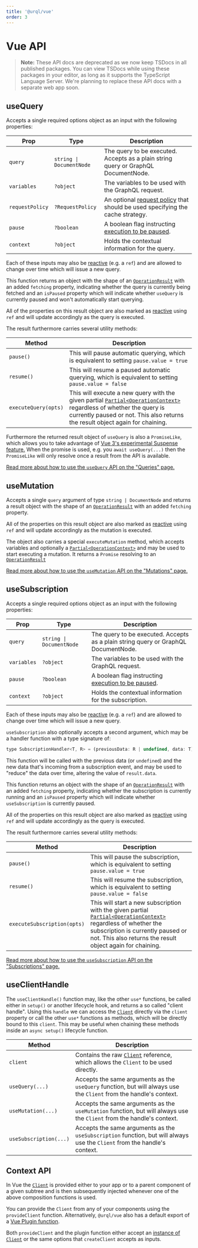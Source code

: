 ```yaml
---
title: '@urql/vue'
order: 3
---
```


# Vue API

> **Note:** These API docs are deprecated as we now keep TSDocs in all published packages.
> You can view TSDocs while using these packages in your editor, as long as it supports the
> TypeScript Language Server.
> We're planning to replace these API docs with a separate web app soon.

## useQuery

Accepts a single required options object as an input with the following properties:

| Prop            | Type                     | Description                                                                                              |
| --------------- | ------------------------ | -------------------------------------------------------------------------------------------------------- |
| `query`         | `string \| DocumentNode` | The query to be executed. Accepts as a plain string query or GraphQL DocumentNode.                       |
| `variables`     | `?object`                | The variables to be used with the GraphQL request.                                                       |
| `requestPolicy` | `?RequestPolicy`         | An optional [request policy](./core.md#requestpolicy) that should be used specifying the cache strategy. |
| `pause`         | `?boolean`               | A boolean flag instructing [execution to be paused](../basics/vue.md#pausing-usequery).                  |
| `context`       | `?object`                | Holds the contextual information for the query.                                                          |

Each of these inputs may also be [reactive](https://v3.vuejs.org/api/refs-api.html) (e.g. a `ref`)
and are allowed to change over time which will issue a new query.

This function returns an object with the shape of an [`OperationResult`](./core.md#operationresult)
with an added `fetching` property, indicating whether the query is currently being fetched and an
`isPaused` property which will indicate whether `useQuery` is currently paused and won't
automatically start querying.

All of the properties on this result object are also marked as
[reactive](https://v3.vuejs.org/api/refs-api.html) using `ref` and will update accordingly as the
query is executed.

The result furthermore carries several utility methods:

| Method               | Description                                                                                                                                                                                                                        |
| -------------------- | ---------------------------------------------------------------------------------------------------------------------------------------------------------------------------------------------------------------------------------- |
| `pause()`            | This will pause automatic querying, which is equivalent to setting `pause.value = true`                                                                                                                                            |
| `resume()`           | This will resume a paused automatic querying, which is equivalent to setting `pause.value = false`                                                                                                                                 |
| `executeQuery(opts)` | This will execute a new query with the given partial [`Partial<OperationContext>`](./core.md#operationcontext) regardless of whether the query is currently paused or not. This also returns the result object again for chaining. |

Furthermore the returned result object of `useQuery` is also a `PromiseLike`, which allows you to
take advantage of [Vue 3's experimental Suspense feature.](https://vuedose.tips/go-async-in-vue-3-with-suspense/)
When the promise is used, e.g. you `await useQuery(...)` then the `PromiseLike` will only resolve
once a result from the API is available.

[Read more about how to use the `useQuery` API on the "Queries" page.](../basics/vue.md#queries)

## useMutation

Accepts a single `query` argument of type `string | DocumentNode` and returns a result object with
the shape of an [`OperationResult`](./core.md#operationresult) with an added `fetching` property.

All of the properties on this result object are also marked as
[reactive](https://v3.vuejs.org/api/refs-api.html) using `ref` and will update accordingly as the
mutation is executed.

The object also carries a special `executeMutation` method, which accepts variables and optionally a
[`Partial<OperationContext>`](./core.md#operationcontext) and may be used to start executing a
mutation. It returns a `Promise` resolving to an [`OperationResult`](./core.md#operationresult)

[Read more about how to use the `useMutation` API on the "Mutations"
page.](../basics/vue.md#mutations)

## useSubscription

Accepts a single required options object as an input with the following properties:

| Prop        | Type                     | Description                                                                             |
| ----------- | ------------------------ | --------------------------------------------------------------------------------------- |
| `query`     | `string \| DocumentNode` | The query to be executed. Accepts as a plain string query or GraphQL DocumentNode.      |
| `variables` | `?object`                | The variables to be used with the GraphQL request.                                      |
| `pause`     | `?boolean`               | A boolean flag instructing [execution to be paused](../basics/vue.md#pausing-usequery). |
| `context`   | `?object`                | Holds the contextual information for the subscription.                                  |

Each of these inputs may also be [reactive](https://v3.vuejs.org/api/refs-api.html) (e.g. a `ref`)
and are allowed to change over time which will issue a new query.

`useSubscription` also optionally accepts a second argument, which may be a handler function with
a type signature of:

```js
type SubscriptionHandler<T, R> = (previousData: R | undefined, data: T) => R;
```

This function will be called with the previous data (or `undefined`) and the new data that's
incoming from a subscription event, and may be used to "reduce" the data over time, altering the
value of `result.data`.

This function returns an object with the shape of an [`OperationResult`](./core.md#operationresult)
with an added `fetching` property, indicating whether the subscription is currently running and an
`isPaused` property which will indicate whether `useSubscription` is currently paused.

All of the properties on this result object are also marked as
[reactive](https://v3.vuejs.org/api/refs-api.html) using `ref` and will update accordingly as the
query is executed.

The result furthermore carries several utility methods:

| Method                      | Description                                                                                                                                                                                                                                    |
| --------------------------- | ---------------------------------------------------------------------------------------------------------------------------------------------------------------------------------------------------------------------------------------------- |
| `pause()`                   | This will pause the subscription, which is equivalent to setting `pause.value = true`                                                                                                                                                          |
| `resume()`                  | This will resume the subscription, which is equivalent to setting `pause.value = false`                                                                                                                                                        |
| `executeSubscription(opts)` | This will start a new subscription with the given partial [`Partial<OperationContext>`](./core.md#operationcontext) regardless of whether the subscription is currently paused or not. This also returns the result object again for chaining. |

[Read more about how to use the `useSubscription` API on the "Subscriptions"
page.](../advanced/subscriptions.md#vue)

## useClientHandle

The `useClientHandle()` function may, like the other `use*` functions, be called either in
`setup()` or another lifecycle hook, and returns a so called "client handle". Using this `handle` we
can access the [`Client`](./core.md#client) directly via the `client` property or call the other
`use*` functions as methods, which will be directly bound to this `client`. This may be useful when
chaining these methods inside an `async setup()` lifecycle function.

| Method                 | Description                                                                                                               |
| ---------------------- | ------------------------------------------------------------------------------------------------------------------------- |
| `client`               | Contains the raw [`Client`](./core.md#client) reference, which allows the `Client` to be used directly.                   |
| `useQuery(...)`        | Accepts the same arguments as the `useQuery` function, but will always use the `Client` from the handle's context.        |
| `useMutation(...)`     | Accepts the same arguments as the `useMutation` function, but will always use the `Client` from the handle's context.     |
| `useSubscription(...)` | Accepts the same arguments as the `useSubscription` function, but will always use the `Client` from the handle's context. |

## Context API

In Vue the [`Client`](./core.md#client) is provided either to your app or to a parent component of a
given subtree and is then subsequently injected whenever one of the above composition functions is
used.

You can provide the `Client` from any of your components using the `provideClient` function.
Alternatively, `@urql/vue` also has a default export of a [Vue Plugin function](https://v3.vuejs.org/guide/plugins.html#using-a-plugin).

Both `provideClient` and the plugin function either accept an [instance of
`Client`](./core.md#client) or the same options that `createClient` accepts as inputs.
